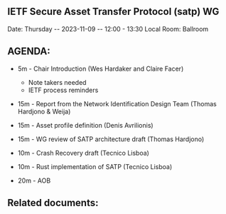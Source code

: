 ## IETF Secure Asset Transfer Protocol (satp) WG

Date: Thursday -- 2023-11-09 -- 12:00 - 13:30 Local
Room: Ballroom

## AGENDA:

- 5m - Chair Introduction (Wes Hardaker and Claire Facer)
    - Note takers needed
    - IETF process reminders

- 15m - Report from the Network Identification Design Team
        (Thomas Hardjono & Weija)

- 15m - Asset profile definition (Denis Avrilionis)

- 15m - WG review of SATP architecture draft (Thomas Hardjono)

- 10m - Crash Recovery draft (Tecnico Lisboa)

- 10m - Rust implementation of SATP (Tecnico Lisboa)

- 20m - AOB

## Related documents:

[architecture]: https://datatracker.ietf.org/doc/draft-hardjono-sat-architecture
[protocol]: https://datatracker.ietf.org/doc/draft-hargreaves-sat-core/
[use cases]: https://datatracker.ietf.org/doc/draft-ramakrishna-sat-use-cases/
